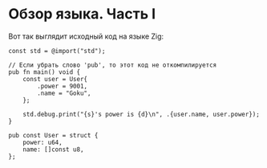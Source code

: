 
# Обзор языка. Часть I

Вот так выглядит исходный код на языке Zig:

```zig
const std = @import("std");

// Если убрать слово 'pub', то этот код не откомпилируется
pub fn main() void {
    const user = User{
        .power = 9001,
        .name = "Goku",
    };

    std.debug.print("{s}'s power is {d}\n", .{user.name, user.power});
}

pub const User = struct {
    power: u64,
    name: []const u8,
};
```
